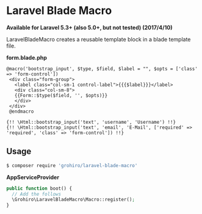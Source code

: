 Laravel Blade Macro
===================

**Available for Laravel 5.3+ (also 5.0+, but not tested) (2017/4/10)**

LaravelBladeMacro creates a reusable template block in a blade template file.

**form.blade.php**

```
@macro('bootstrap_input', $type, $field, $label = "", $opts = ['class' => 'form-control']) <div class="form-group">   <label class="col-sm-1 control-label">{{{$label}}}</label>   <div class="col-sm-8">   {{Form::$type($field, '', $opts)}}   </div> </div> @endmacro{!! \Html::bootstrap_input('text', 'username', 'Username') !!}{!! \Html::bootstrap_input('text', 'email', 'E-Mail', ['required' => 'required', 'class' => 'form-control']) !!}```

## Usage

```sh
$ composer require 'grohiro/laravel-blade-macro'
```

**AppServiceProvider**

```php
public function boot() {
  // Add the follows
  \Grohiro\LaravelBladeMacro\Macro::register();
}
```
